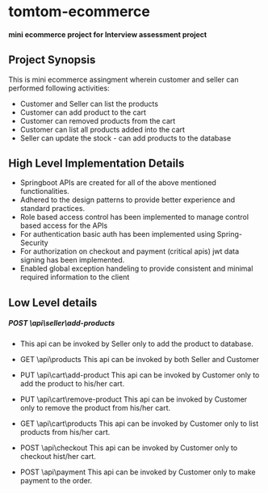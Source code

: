 # tomtom-ecommerce
#### mini ecommerce project for Interview assessment project


## Project Synopsis 
This is mini ecommerce assingment wherein customer and seller can performed following activities: 
* Customer and Seller can list the products
* Customer can add product to the cart 
* Customer can removed products from the cart
* Customer can list all products added into the cart
* Seller can update the stock - can add products to the database 

## High Level Implementation Details
- Springboot APIs are created for all of the above mentioned functionalities.
- Adhered to the design patterns to provide better experience and standard practices.
- Role based access control has been implemented to manage control based access for the APIs
- For authentication basic auth has been implemented using Spring-Security 
- For authorization on checkout and payment (critical apis) jwt data signing has been implemented.
- Enabled global exception handeling to provide consistent and minimal required information to the client


## Low Level details 
##### POST \api\seller\add-products
* This api can be invoked by Seller only to add the product to database.

- GET \api\products
This api can be invoked by both Seller and Customer

- PUT \api\cart\add-product
This api can be invoked by Customer only to add the product to his/her cart.

- PUT \api\cart\remove-product
This api can be invoked by Customer only to remove the product from his/her cart.

- GET \api\cart\products
This api can be invoked by Customer only to list products from his/her cart.

- POST \api\checkout
This api can be invoked by Customer only to checkout hist/her cart.

- POST \api\payment
This api can be invoked by Customer only to make payment to the order.

